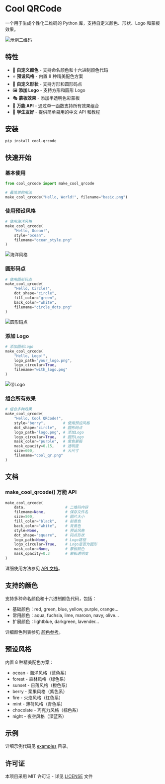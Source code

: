 # Cool QRCode

一个用于生成个性化二维码的 Python 库，支持自定义颜色、形状、Logo 和蒙板效果。

![示例二维码](docs/images/all_features.png)

## 特性

- 🎨 **自定义颜色** - 支持命名颜色和十六进制颜色代码
- ⭐ **预设风格** - 内置 8 种精美配色方案
- 🔘 **自定义形状** - 支持方形和圆形码点
- 🖼️ **添加 Logo** - 支持方形和圆形 Logo
- 🎭 **蒙板效果** - 添加半透明色彩蒙板
- 💫 **万能 API** - 通过单一函数支持所有效果组合
- 🚸 **学生友好** - 提供简单易用的中文 API 和教程

## 安装

```bash
pip install cool-qrcode
```

## 快速开始

### 基本使用

```python
from cool_qrcode import make_cool_qrcode

# 最简单的用法
make_cool_qrcode("Hello, World!", filename="basic.png")
```

### 使用预设风格

```python
# 使用海洋风格
make_cool_qrcode(
    "Hello, Ocean!",
    style="ocean",
    filename="ocean_style.png"
)
```

![海洋风格](docs/images/ocean_style.png)

### 圆形码点

```python
# 使用圆形码点
make_cool_qrcode(
    "Hello, Circle!",
    dot_shape="circle",
    fill_color="green",
    back_color="white",
    filename="circle_dots.png"
)
```

![圆形码点](docs/images/circle_dots.png)

### 添加 Logo

```python
# 添加圆形Logo
make_cool_qrcode(
    "Hello, Logo!",
    logo_path="your_logo.png",
    logo_circular=True,
    filename="with_logo.png"
)
```

![带Logo](docs/images/circular_logo.png)

### 组合所有效果

```python
# 组合多种效果
make_cool_qrcode(
    "Hello, Cool QRCode!",
    style="berry",        # 使用预设风格
    dot_shape="circle",   # 圆形码点
    logo_path="logo.png", # 添加Logo
    logo_circular=True,   # 圆形Logo
    mask_color="purple",  # 紫色蒙板
    mask_opacity=0.15,    # 透明度
    size=600,             # 大尺寸
    filename="cool_qr.png"
)
```

## 文档

### make_cool_qrcode() 万能 API

```python
make_cool_qrcode(
    data,                  # 二维码内容
    filename=None,         # 保存文件名
    size=500,              # 图片大小
    fill_color="black",    # 前景色
    back_color="white",    # 背景色
    style=None,            # 预设风格
    dot_shape="square",    # 码点形状
    logo_path=None,        # Logo路径
    logo_circular=True,    # Logo是否为圆形
    mask_color=None,       # 蒙板颜色
    mask_opacity=0.3       # 蒙板透明度
)
```

详细使用方法参见 [API 文档](https://github.com/xxk59/cool-qrcode/blob/main/docs/API.md)。

## 支持的颜色

支持多种命名颜色和十六进制颜色代码，包括：

- 基础颜色：red, green, blue, yellow, purple, orange...
- 常用颜色：aqua, fuchsia, lime, maroon, navy, olive...
- 扩展颜色：lightblue, darkgreen, lavender...

详细颜色列表参见 [颜色参考](https://github.com/xxk59/cool-qrcode/blob/main/colors-reference.md)。

## 预设风格

内置 8 种精美配色方案：

- ocean - 海洋风格（蓝色系）
- forest - 森林风格（绿色系）
- sunset - 日落风格（橙色系）
- berry - 浆果风格（紫色系）
- fire - 火焰风格（红色系）
- mint - 薄荷风格（青色系）
- chocolate - 巧克力风格（棕色系）
- night - 夜空风格（深蓝系）

## 示例

详细示例代码见 [examples](https://github.com/xxk59/cool-qrcode/tree/main/examples) 目录。

## 许可证

本项目采用 MIT 许可证 - 详见 [LICENSE](https://github.com/xxk59/cool-qrcode/blob/main/LICENSE) 文件
